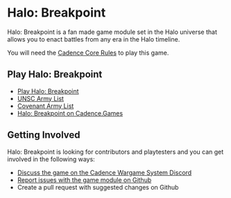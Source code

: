# Halo: Breakpoint 

Halo: Breakpoint is a fan made game module set in the Halo universe that allows you to enact battles from any era in the Halo timeline.

You will need the [Cadence Core Rules](https://Cadence.Games/core-rules/) to play this game.

## Play Halo: Breakpoint 

- [Play Halo: Breakpoint](https://github.com/open-source-tabletop/halo-breakpoint/blob/main/halo-breakpoint.md)
- [UNSC Army List](https://github.com/open-source-tabletop/halo-breakpoint/blob/main/army-lists/unsc-army-list.md)
- [Covenant Army List](https://github.com/open-source-tabletop/halo-breakpoint/blob/main/army-lists/covenant-army-list.md)
- [Halo: Breakpoint on Cadence.Games](https://cadence.games/halo-breakpoint/)

## Getting Involved

Halo: Breakpoint is looking for contributors and playtesters and you can get involved in the following ways:

- [Discuss the game on the Cadence Wargame System Discord](https://discord.gg/RNW3Q9kF)
- [Report issues with the game module on Github](https://github.com/open-source-tabletop/halo-breakpoint/issues)
- Create a pull request with suggested changes on Github